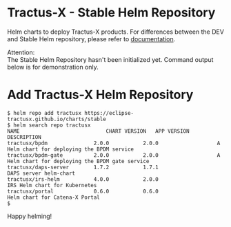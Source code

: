# Tractus-X - Stable Helm Repository

Helm charts to deploy Tractus-X products. For differences between the DEV and Stable Helm repository, please refer
to [documentation](../README.md#availability).

Attention:  
The Stable Helm Repository hasn't been initialized yet. Command output below is for demonstration only.

# Add Tractus-X Helm Repository

```shell
$ helm repo add tractusx https://eclipse-tractusx.github.io/charts/stable
$ helm search repo tractusx
NAME                         	CHART VERSION	APP VERSION           	DESCRIPTION
tractusx/bpdm            	2.0.0        	2.0.0                 	A Helm chart for deploying the BPDM service
tractusx/bpdm-gate       	2.0.0        	2.0.0                 	A Helm chart for deploying the BPDM gate service
tractusx/daps-server     	1.7.2        	1.7.1                 	DAPS server helm-chart
tractusx/irs-helm        	4.0.0        	2.0.0                 	IRS Helm chart for Kubernetes
tractusx/portal          	0.6.0        	0.6.0                 	Helm chart for Catena-X Portal
$
```

Happy helming!
